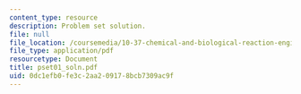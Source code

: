 ```yaml
---
content_type: resource
description: Problem set solution.
file: null
file_location: /coursemedia/10-37-chemical-and-biological-reaction-engineering-spring-2007/0dc1efb0fe3c2aa209178bcb7309ac9f_pset01_soln.pdf
file_type: application/pdf
resourcetype: Document
title: pset01_soln.pdf
uid: 0dc1efb0-fe3c-2aa2-0917-8bcb7309ac9f
---
```

